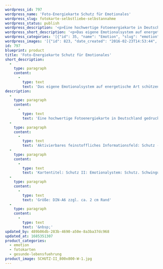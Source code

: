 ```yaml
---
wordpress_id: 797
wordpress_name: 'Foto-Energiekarte Schutz für Emotionales'
wordpress_slug: fotokarte-selbstliebe-selbstannahme
wordpress_status: publish
wordpress_description: '<p>Eine hochwertige Fotoenergiekarte in Deutschland gedruckt und in Handarbeit laminiert.  Sie ist in Postkartengröße (DIN-A6) gut zu transportieren und kann auch auf den Körper aufgelegt werden.</p><p>Aktivierbares feinstoffliches Informationsfeld: Schutz - Emotionalsystem - Autarkie - Selbstliebe: Ein Energiefeld von Schutz, speziell für das Emotionalystem (die Gesamtheit dessen, was mit der Entstehung und Wahrnehmung von Emotionen zusammenhängt).</p><p>Kartentitel: Schutz II: Emotionalystem: Schutz. Schwingung: Grün</p><p>Größe: DIN-A6 zzgl. ca. 2 cm Rand<br />Andere Formate sind individuell für Sie innerhalb weniger Tage herstellbar. Bitte kontaktieren Sie uns hierfür unter <a href="mailto:info@elvedenverlag.de">info@elvedenverlag.de</a>.</p><p><a href="https://my.feenbaum.de/anwendung-energiebilder-foto-laminiert/">Anwendungshinweise</a>      <a href="https://my.feenbaum.de/produktinformationen-fotokarten/">Produktinformationen</a></p><p>&nbsp;</p>'
wordpress_short_description: '<p>Das eigene Emotionalsystem auf energetische Art schützen</p>'
wordpress_categories: '[{"id": 35, "name": "Emotion", "slug": "emotion"}, {"id": 23, "name": "Fotokarten", "slug": "fotokarten"}, {"id": 38, "name": "Gesunde Lebensf\u00fchrung", "slug": "gesunde-lebensfuehrung"}]'
wordpress_images: '[{"id": 823, "date_created": "2016-02-23T14:53:44", "date_created_gmt": "2016-02-23T12:53:44", "date_modified": "2016-02-23T14:53:44", "date_modified_gmt": "2016-02-23T12:53:44", "src": "https://my.feenbaum.de/wp-content/uploads/2016/02/SCHUTZ-II_800x800-W-1.jpg", "name": "SCHUTZ-II_800x800-W", "alt": ""}]'
id: 797
blueprint: product
title: 'Foto-Energiekarte Schutz für Emotionales'
short_description:
  -
    type: paragraph
    content:
      -
        type: text
        text: 'Das eigene Emotionalsystem auf energetische Art schützen'
description:
  -
    type: paragraph
    content:
      -
        type: text
        text: 'Eine hochwertige Fotoenergiekarte in Deutschland gedruckt und in Handarbeit laminiert.  Sie ist in Postkartengröße (DIN-A6) gut zu transportieren und kann auch auf den Körper aufgelegt werden.'
  -
    type: paragraph
    content:
      -
        type: text
        text: 'Aktivierbares feinstoffliches Informationsfeld: Schutz - Emotionalsystem - Autarkie - Selbstliebe: Ein Energiefeld von Schutz, speziell für das Emotionalystem (die Gesamtheit dessen, was mit der Entstehung und Wahrnehmung von Emotionen zusammenhängt).'
  -
    type: paragraph
    content:
      -
        type: text
        text: 'Kartentitel: Schutz II: Emotionalystem: Schutz. Schwingung: Grün'
  -
    type: paragraph
    content:
      -
        type: text
        text: 'Größe: DIN-A6 zzgl. ca. 2 cm Rand'
  -
    type: paragraph
    content:
      -
        type: text
        text: '&nbsp;'
updated_by: 489b06db-283b-4690-a50e-8a3ba37dc968
updated_at: 1685351307
product_categories:
  - emotion
  - fotokarten
  - gesunde-lebensfuehrung
product_image: SCHUTZ-II_800x800-W-1.jpg
---
```

